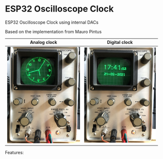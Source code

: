 # ESP32 Oscilloscope Clock

ESP32 Oscilloscope Clock using internal DACs

Based on the implementation from Mauro Pintus

Analog clock             |  Digital clock
:-------------------------:|:-------------------------:
![](https://github.com/FrankX0/ESP32_OscilloscopeClock/blob/master/ESP32_OscilloscopeClock_analog.JPG) |![](https://github.com/FrankX0/ESP32_OscilloscopeClock/blob/master/ESP32_OscilloscopeClock_digital.JPG)

Features:
